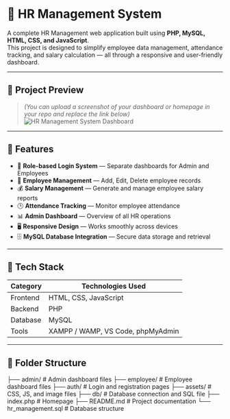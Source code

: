 
# 💼 HR Management System

A complete HR Management web application built using **PHP, MySQL, HTML, CSS, and JavaScript**.  
This project is designed to simplify employee data management, attendance tracking, and salary calculation — all through a responsive and user-friendly dashboard.

---

## 📸 Project Preview
> *(You can upload a screenshot of your dashboard or homepage in your repo and replace the link below)*  
![HR Management System Dashboard](assets/images/preview.png)

---

## 🚀 Features

- 🔐 **Role-based Login System** — Separate dashboards for Admin and Employees  
- 👥 **Employee Management** — Add, Edit, Delete employee records  
- 💰 **Salary Management** — Generate and manage employee salary reports  
- 🕒 **Attendance Tracking** — Monitor employee attendance  
- 📊 **Admin Dashboard** — Overview of all HR operations  
- 🖥️ **Responsive Design** — Works smoothly across devices  
- 🗄️ **MySQL Database Integration** — Secure data storage and retrieval  

---

## 🧠 Tech Stack

| Category | Technologies Used |
|-----------|-------------------|
| Frontend  | HTML, CSS, JavaScript |
| Backend   | PHP |
| Database  | MySQL |
| Tools     | XAMPP / WAMP, VS Code, phpMyAdmin |

---

## 📂 Folder Structure
├── admin/ # Admin dashboard files
├── employee/ # Employee dashboard files
├── auth/ # Login and registration pages
├── assets/ # CSS, JS, and image files
├── db/ # Database connection and SQL file
├── index.php # Homepage
├── README.md # Project documentation
└── hr_management.sql # Database structure

